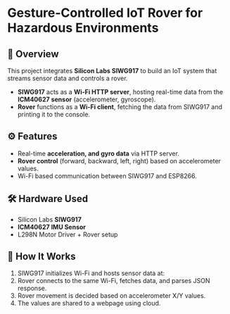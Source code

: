 # Gesture-Controlled IoT Rover for Hazardous Environments

## 📌 Overview
This project integrates **Silicon Labs SIWG917** to build an IoT system that streams sensor data and controls a rover.

- **SIWG917** acts as a **Wi-Fi HTTP server**, hosting real-time data from the **ICM40627 sensor** (accelerometer, gyroscope).  
- **Rover** functions as a **Wi-Fi client**, fetching the data from SIWG917 and printing it to the console.  

## ⚙️ Features
- Real-time **acceleration, and gyro data** via HTTP server.   
- **Rover control** (forward, backward, left, right) based on accelerometer values.  
- Wi-Fi based communication between SIWG917 and ESP8266.  

## 🛠️ Hardware Used
- Silicon Labs **SIWG917**  
- **ICM40627 IMU Sensor**  
- L298N Motor Driver + Rover setup  

## 🚀 How It Works
1. SIWG917 initializes Wi-Fi and hosts sensor data at:  
2. Rover connects to the same Wi-Fi, fetches data, and parses JSON response.  
3. Rover movement is decided based on accelerometer X/Y values.
4. The values are shared to a webpage using cloud.
   

